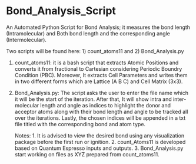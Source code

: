# Bond_Analysis_Script
An Automated Python Script for Bond Analysis; it measures the bond length (Intramolecular) and Both bond length and the corresponding angle (Intermolecular).

Two scripts will be found here: 1) count_atoms11 and 2) Bond_Analysis.py

1) count_atoms11: it is a bash script that extracts Atomic Positions and converts it from fractional to Cartesian considering Periodic Boundry Condition (PBC). Moreover, It extracts Cell Parameters and writes them in two different forms which are Lattice (A B C) and Cell Matrix (3x3).
   
2) Bond_Analysis.py: The script asks the user to enter the file name which it will be the start of the iteration. After that, It will show intra and inter-molecular length and angle as indices to highlight the donor and acceptor atoms along with their bond length and angle to be tracked all over the iterations. Lastly, the chosen indices will be appended in a txt file titled with the corresponding bond and atom type.


   Notes:
            1. It is advised to view the desired bond using any visualization package before the first run or ignition.
            2. count_Atoms11 is developed based on Quantum Espresso inputs and outputs.
            3. Bond_Analysis.py start working on files as XYZ prepared from count_atoms11. 
